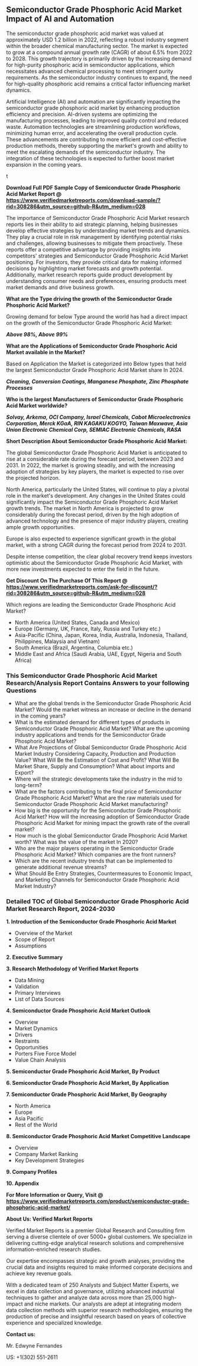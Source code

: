 <h2>Semiconductor Grade Phosphoric Acid Market Impact of AI and Automation</h2><p>The semiconductor grade phosphoric acid market was valued at approximately USD 1.2 billion in 2022, reflecting a robust industry segment within the broader chemical manufacturing sector. The market is expected to grow at a compound annual growth rate (CAGR) of about 6.5% from 2022 to 2028. This growth trajectory is primarily driven by the increasing demand for high-purity phosphoric acid in semiconductor applications, which necessitates advanced chemical processing to meet stringent purity requirements. As the semiconductor industry continues to expand, the need for high-quality phosphoric acid remains a critical factor influencing market dynamics.</p><p>Artificial Intelligence (AI) and automation are significantly impacting the semiconductor grade phosphoric acid market by enhancing production efficiency and precision. AI-driven systems are optimizing the manufacturing processes, leading to improved quality control and reduced waste. Automation technologies are streamlining production workflows, minimizing human error, and accelerating the overall production cycle. These advancements are contributing to more efficient and cost-effective production methods, thereby supporting the market's growth and ability to meet the escalating demands of the semiconductor industry. The integration of these technologies is expected to further boost market expansion in the coming years.</p>t</p><p id="" class=""><strong>Download Full PDF Sample Copy of Semiconductor Grade Phosphoric Acid Market Report @ <a href="https://www.verifiedmarketreports.com/download-sample/?rid=308286&utm_source=github-R&utm_medium=028" target="_blank">https://www.verifiedmarketreports.com/download-sample/?rid=308286&utm_source=github-R&utm_medium=028</a></strong></p><p>The importance of&nbsp;Semiconductor Grade Phosphoric Acid Market research reports lies in their ability to aid strategic planning, helping businesses develop effective strategies by understanding market trends and dynamics. They play a crucial role in risk management by identifying potential risks and challenges, allowing businesses to mitigate them proactively. These reports offer a competitive advantage by providing insights into competitors' strategies and Semiconductor Grade Phosphoric Acid Market positioning. For investors, they provide critical data for making informed decisions by highlighting market forecasts and growth potential. Additionally, market research reports guide product development by understanding consumer needs and preferences, ensuring products meet market demands and drive business growth.</p><p><strong>What are the&nbsp;Type driving the growth of the Semiconductor Grade Phosphoric Acid Market?</strong></p><p id="" class="">Growing demand for below Type around the world has had a direct impact on the growth of the Semiconductor Grade Phosphoric Acid Market:</p><em><strong>Above 98%, Above 99%</strong></em></p><strong>What are the&nbsp;Applications&nbsp;of Semiconductor Grade Phosphoric Acid Market available in the Market?</strong></p><p id="" class="">Based on Application the Market is categorized into Below types that held the largest Semiconductor Grade Phosphoric Acid Market share In 2024.</p><em><strong>Cleaning, Conversion Coatings, Manganese Phosphate, Zinc Phosphate Processes</strong></em></p><strong>Who is the largest Manufacturers of Semiconductor Grade Phosphoric Acid Market worldwide?</strong></p><p><em><strong>Solvay, Arkema, OCI Company, Israel Chemicals, Cabot Microelectronics Corporation, Merck KGaA, RIN KAGAKU KOGYO, Taiwan Maxwave, Asia Union Electronic Chemical Corp, SEMIAC Electronic Chemicals, RASA</strong></em></p><p id="" class=""><strong>Short Description About Semiconductor Grade Phosphoric Acid Market:</strong></p><p>The global Semiconductor Grade Phosphoric Acid Market is anticipated to rise at a considerable rate during the forecast period, between 2023 and 2031. In 2022, the market is growing steadily, and with the increasing adoption of strategies by key players, the market is expected to rise over the projected horizon.</p><p>North America, particularly the United States, will continue to play a pivotal role in the market's development. Any changes in the United States could significantly impact the Semiconductor Grade Phosphoric Acid Market growth trends. The market in North America is projected to grow considerably during the forecast period, driven by the high adoption of advanced technology and the presence of major industry players, creating ample growth opportunities.</p><p>Europe is also expected to experience significant growth in the global market, with a strong CAGR during the forecast period from 2024 to 2031.</p><p>Despite intense competition, the clear global recovery trend keeps investors optimistic about the Semiconductor Grade Phosphoric Acid Market, with more new investments expected to enter the field in the future.</p><p id="" class=""><strong>Get Discount On The Purchase Of This Report @ <a href="https://www.verifiedmarketreports.com/ask-for-discount/?rid=308286&utm_source=github-R&utm_medium=028" target="_blank">https://www.verifiedmarketreports.com/ask-for-discount/?rid=308286&utm_source=github-R&utm_medium=028</a></strong></p>Which regions are leading the Semiconductor Grade Phosphoric Acid Market?</p><ul><li>North America (United States, Canada and Mexico)</li><li>Europe (Germany, UK, France, Italy, Russia and Turkey etc.)</li><li>Asia-Pacific (China, Japan, Korea, India, Australia, Indonesia, Thailand, Philippines, Malaysia and Vietnam)</li><li>South America (Brazil, Argentina, Columbia etc.)</li><li>Middle East and Africa (Saudi Arabia, UAE, Egypt, Nigeria and South Africa)</li></ul><h3 id="" class="">This Semiconductor Grade Phosphoric Acid Market Research/Analysis Report Contains Answers to your following Questions</h3><ul><li>What are the global trends in the Semiconductor Grade Phosphoric Acid Market? Would the market witness an increase or decline in the demand in the coming years?</li><li>What is the estimated demand for different types of products in Semiconductor Grade Phosphoric Acid Market? What are the upcoming industry applications and trends for the Semiconductor Grade Phosphoric Acid Market?</li><li>What Are Projections of Global Semiconductor Grade Phosphoric Acid Market Industry Considering Capacity, Production and Production Value? What Will Be the Estimation of Cost and Profit? What Will Be Market Share, Supply and Consumption? What about imports and Export?</li><li>Where will the strategic developments take the industry in the mid to long-term?</li><li>What are the factors contributing to the final price of Semiconductor Grade Phosphoric Acid Market? What are the raw materials used for Semiconductor Grade Phosphoric Acid Market manufacturing?</li><li>How big is the opportunity for the Semiconductor Grade Phosphoric Acid Market? How will the increasing adoption of Semiconductor Grade Phosphoric Acid Market for mining impact the growth rate of the overall market?</li><li>How much is the global Semiconductor Grade Phosphoric Acid Market worth? What was the value of the market In 2020?</li><li>Who are the major players operating in the Semiconductor Grade Phosphoric Acid Market? Which companies are the front runners?</li><li>Which are the recent industry trends that can be implemented to generate additional revenue streams?</li><li>What Should Be Entry Strategies, Countermeasures to Economic Impact, and Marketing Channels for Semiconductor Grade Phosphoric Acid Market Industry?</li></ul><h3 id="" class="">Detailed TOC of Global Semiconductor Grade Phosphoric Acid Market Research Report, 2024-2030</h3><p id="" class=""><strong>1. Introduction of the Semiconductor Grade Phosphoric Acid Market</strong></p><ul><li>Overview of the Market</li><li>Scope of Report</li><li>Assumptions</li></ul><p id="" class=""><strong>2. Executive Summary</strong></p><p id="" class=""><strong>3. Research Methodology of Verified Market Reports</strong></p><ul><li>Data Mining</li><li>Validation</li><li>Primary Interviews</li><li>List of Data Sources</li></ul><p id="" class=""><strong>4. Semiconductor Grade Phosphoric Acid Market Outlook</strong></p><ul><li>Overview</li><li>Market Dynamics</li><li>Drivers</li><li>Restraints</li><li>Opportunities</li><li>Porters Five Force Model</li><li>Value Chain Analysis</li></ul><p id="" class=""><strong>5. Semiconductor Grade Phosphoric Acid Market, By Product</strong></p><p id="" class=""><strong>6. Semiconductor Grade Phosphoric Acid Market, By Application</strong></p><p id="" class=""><strong>7. Semiconductor Grade Phosphoric Acid Market, By Geography</strong></p><ul><li>North America</li><li>Europe</li><li>Asia Pacific</li><li>Rest of the World</li></ul><p id="" class=""><strong>8. Semiconductor Grade Phosphoric Acid Market Competitive Landscape</strong></p><ul><li>Overview</li><li>Company Market Ranking</li><li>Key Development Strategies</li></ul><p id="" class=""><strong>9. Company Profiles</strong></p><p id="" class=""><strong>10. Appendix</strong></p><p id="" class=""><strong>For More Information or Query, Visit @ <a href="https://www.verifiedmarketreports.com/product/semiconductor-grade-phosphoric-acid-market/" target="_blank">https://www.verifiedmarketreports.com/product/semiconductor-grade-phosphoric-acid-market/</a></strong></p><p id="" class=""><strong>About Us: Verified Market Reports</strong></p><p id="" class="">Verified Market Reports is a premier Global Research and Consulting firm serving a diverse clientele of over 5000+ global customers. We specialize in delivering cutting-edge analytical research solutions and comprehensive information-enriched research studies.</p><p id="" class="">Our expertise encompasses strategic and growth analyses, providing the crucial data and insights required to make informed corporate decisions and achieve key revenue goals.</p><p id="" class="">With a dedicated team of 250 Analysts and Subject Matter Experts, we excel in data collection and governance, utilizing advanced industrial techniques to gather and analyze data across more than 25,000 high-impact and niche markets. Our analysts are adept at integrating modern data collection methods with superior research methodologies, ensuring the production of precise and insightful research based on years of collective experience and specialized knowledge.</p><p id="" class=""><strong>Contact us:</strong></p><p id="" class="">Mr. Edwyne Fernandes</p><p id="" class="">US: +1(302) 551-2611</p>